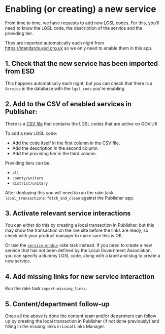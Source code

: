 # Enabling (or creating) a new service

From time to time, we have requests to add new LGSL codes. For this,
you'll need to know the LGSL code, the description of the service and
the providing tier.

They are imported automatically each night from https://standards.esd.org.uk so
we only need to enable them in this app.

## 1. Check that the new service has been imported from ESD
This happens automatically each night, but you can check that there is a `Service`
in the database with the `lgsl_code` you're enabling.

## 2. Add to the CSV of enabled services in Publisher:
There is a [CSV file](https://github.com/alphagov/publisher/blob/master/data/local_services.csv)
that contains the LGSL codes that are active on GOV.UK

To add a new LGSL code:
- Add the code itself in the first column in the CSV file.
- Add the description in the second column.
- Add the providing tier in the third column.

Providing tiers can be:
- `all`
- `county/unitary`
- `district/unitary`

After deploying this you will need to run the rake task `local_transactions:fetch_and_clean`
against the Publisher app.

## 3. Activate relevant service interactions
You can either do this by creating a local transaction in Publisher, but this
may show the transaction on the live site before the links are ready, so check
with your product manager to make sure this is OK.

Or use the [`service:enable`](../lib/tasks/service.rb) rake task instead. If
you need to create a new service that has not been defined by the Local
Government Association, you can specify a dummy LGSL code, along with a label
and slug to create a new service.

## 4. Add missing links for new service interaction
Run the rake task `import:missing_links`.

## 5. Content/department follow-up
Once all the above is done the content team and/or department can follow up by
creating the local transaction in Publisher (if not done previously) and filling
in the missing links in Local Links Manager.
